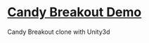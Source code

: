 # [Candy Breakout Demo](https://cdn.rawgit.com/shakuu/candy-breakout-demo/gh-pages/index.html)
Candy Breakout clone with Unity3d

